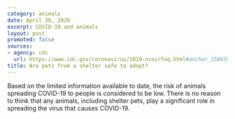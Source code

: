```yaml
---
category: animals
date: April 30, 2020
excerpt: COVID-19 and animals
layout: post
promoted: false
sources:
- agency: cdc
  url: https://www.cdc.gov/coronavirus/2019-ncov/faq.html#anchor_1584390773118
title: Are pets from a shelter safe to adopt?
---
```


Based on the limited information available to date, the risk of animals spreading COVID-19 to people is considered to be low. There is no reason to think that any animals, including shelter pets, play a significant role in spreading the virus that causes COVID-19.